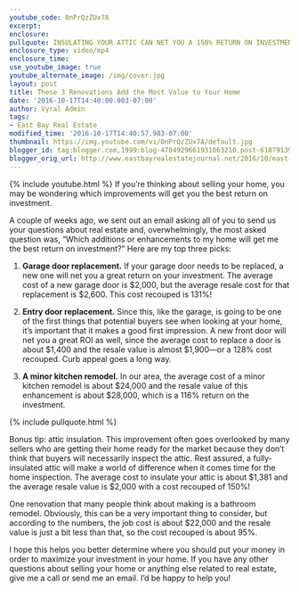 ```yaml
---
youtube_code: 0nPrQzZUx7A
excerpt:
enclosure:
pullquote: INSULATING YOUR ATTIC CAN NET YOU A 150% RETURN ON INVESTMENT.
enclosure_type: video/mp4
enclosure_time:
use_youtube_image: true
youtube_alternate_image: /img/cover.jpg
layout: post
title: These 3 Renovations Add the Most Value to Your Home
date: '2016-10-17T14:40:00.003-07:00'
author: Vyral Admin
tags:
- East Bay Real Estate
modified_time: '2016-10-17T14:40:57.983-07:00'
thumbnail: https://img.youtube.com/vi/0nPrQzZUx7A/default.jpg
blogger_id: tag:blogger.com,1999:blog-4704929661931063210.post-6187913951297225439
blogger_orig_url: http://www.eastbayrealestatejournal.net/2016/10/east-bay-real-estate-agent-3-home.html
---
```

{% include youtube.html %}
If you’re thinking about selling your home, you may be wondering which improvements will get you the best return on investment.

A couple of weeks ago, we sent out an email asking all of you to send us your questions about real estate and, overwhelmingly, the most asked question was, “Which additions or enhancements to my home will get me the best return on investment?” Here are my top three picks:

1. **Garage door replacement.** If your garage door needs to be replaced, a new one will net you a great return on your investment. The average cost of a new garage door is $2,000, but the average resale cost for that replacement is $2,600. This cost recouped is 131%!

2. **Entry door replacement.** Since this, like the garage, is going to be one of the first things that potential buyers see when looking at your home, it’s important that it makes a good first impression. A new front door will net you a great ROI as well, since the average cost to replace a door is about $1,400 and the resale value is almost $1,900—or a 128% cost recouped. Curb appeal goes a long way.

3. **A minor kitchen remodel.** In our area, the average cost of a minor kitchen remodel is about $24,000 and the resale value of this enhancement is about $28,000, which is a 116% return on the investment.

{% include pullquote.html %}

Bonus tip: attic insulation. This improvement often goes overlooked by many sellers who are getting their home ready for the market because they don’t think that buyers will necessarily inspect the attic. Rest assured, a fully-insulated attic will make a world of difference when it comes time for the home inspection. The average cost to insulate your attic is about $1,381 and the average resale value is $2,000 with a cost recouped of 150%!

One renovation that many people think about making is a bathroom remodel. Obviously, this can be a very important thing to consider, but according to the numbers, the job cost is about $22,000 and the resale value is just a bit less than that, so the cost recouped is about 95%.

I hope this helps you better determine where you should put your money in order to maximize your investment in your home. If you have any other questions about selling your home or anything else related to real estate, give me a call or send me an email. I’d be happy to help you!
